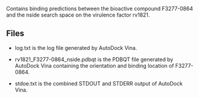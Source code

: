 Contains binding predictions between the bioactive compound F3277-0864 and the nside search space on the virulence factor rv1821.

## Files

- log.txt is the log file generated by AutoDock Vina.

- rv1821_F3277-0864_nside.pdbqt is the PDBQT file generated by AutoDock Vina containing the orientation and binding location of F3277-0864.

- stdoe.txt is the combined STDOUT and STDERR output of AutoDock Vina.

